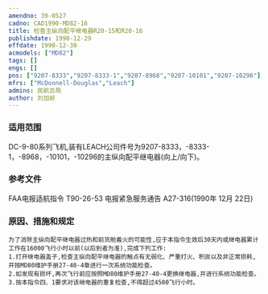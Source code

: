 ```yaml
---
amendno: 39-0527  
cadno: CAD1990-MD82-16  
title: 检查主纵向配平继电器R20-15和R20-16  
publishdate: 1990-12-29  
effdate: 1990-12-30  
acmodels: ["MD82"]  
tags: []  
engs: []  
pns: ["9207-8333","9207-8333-1","9207-8968","9207-10101","9207-10296"]  
mfrs: ["McDonnell-Douglas","Leach"]  
admins: 民航总局  
author: 刘加祯  
---
```

  
### 适用范围  
DC-9-80系列飞机,装有LEACH公司件号为9207-8333，-8333-1，-8968，-10101，-10296的主纵向配平继电器(向上/向下)。  
  
<!--more-->  
### 参考文件    
FAA电报适航指令 T90-26-53 电报紧急服务通告 A27-316(1990年 12月 22日)  
  
### 原因、措施和规定  
    为了消除主纵向配平继电器过热和前货舱着火的可能性,应于本指令生效后30天内或继电器累计工作在16000飞行小时以前(以后到者为准),完成下列工作:  
    1.打开继电器盖子,检查主纵向配平继电器的触点有无弱化、严重打火、积炭以及非正常损耗,并按MD80维护手册27-40-4章进行一次系统功能检查。  
    2.如发现有损坏,再次飞行前应按照MD80维护手册27-40-4更换继电器,并进行系统功能检查。  
    3.按本指令四、1要求对该继电器的重复检查,不得超过4500飞行小时。  
  
  
